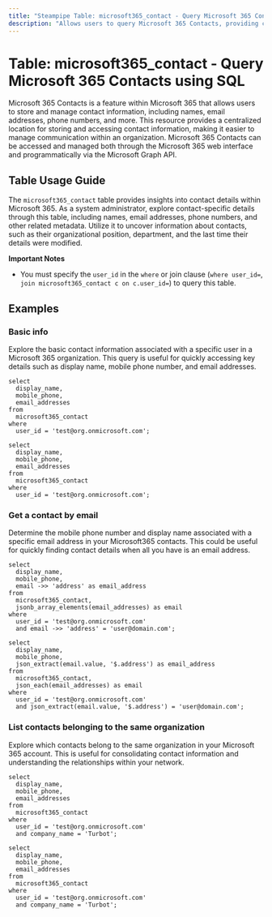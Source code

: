 ```yaml
---
title: "Steampipe Table: microsoft365_contact - Query Microsoft 365 Contacts using SQL"
description: "Allows users to query Microsoft 365 Contacts, providing comprehensive details about each contact present in the Microsoft 365 directory."
---
```


# Table: microsoft365_contact - Query Microsoft 365 Contacts using SQL

Microsoft 365 Contacts is a feature within Microsoft 365 that allows users to store and manage contact information, including names, email addresses, phone numbers, and more. This resource provides a centralized location for storing and accessing contact information, making it easier to manage communication within an organization. Microsoft 365 Contacts can be accessed and managed both through the Microsoft 365 web interface and programmatically via the Microsoft Graph API.

## Table Usage Guide

The `microsoft365_contact` table provides insights into contact details within Microsoft 365. As a system administrator, explore contact-specific details through this table, including names, email addresses, phone numbers, and other related metadata. Utilize it to uncover information about contacts, such as their organizational position, department, and the last time their details were modified.

**Important Notes**
- You must specify the `user_id` in the `where` or join clause (`where user_id=`, `join microsoft365_contact c on c.user_id=`) to query this table.

## Examples

### Basic info
Explore the basic contact information associated with a specific user in a Microsoft 365 organization. This query is useful for quickly accessing key details such as display name, mobile phone number, and email addresses.

```sql+postgres
select
  display_name,
  mobile_phone,
  email_addresses
from
  microsoft365_contact
where
  user_id = 'test@org.onmicrosoft.com';
```

```sql+sqlite
select
  display_name,
  mobile_phone,
  email_addresses
from
  microsoft365_contact
where
  user_id = 'test@org.onmicrosoft.com';
```

### Get a contact by email
Determine the mobile phone number and display name associated with a specific email address in your Microsoft365 contacts. This could be useful for quickly finding contact details when all you have is an email address.

```sql+postgres
select
  display_name,
  mobile_phone,
  email ->> 'address' as email_address
from
  microsoft365_contact,
  jsonb_array_elements(email_addresses) as email
where
  user_id = 'test@org.onmicrosoft.com'
  and email ->> 'address' = 'user@domain.com';
```

```sql+sqlite
select
  display_name,
  mobile_phone,
  json_extract(email.value, '$.address') as email_address
from
  microsoft365_contact,
  json_each(email_addresses) as email
where
  user_id = 'test@org.onmicrosoft.com'
  and json_extract(email.value, '$.address') = 'user@domain.com';
```

### List contacts belonging to the same organization
Explore which contacts belong to the same organization in your Microsoft 365 account. This is useful for consolidating contact information and understanding the relationships within your network.

```sql+postgres
select
  display_name,
  mobile_phone,
  email_addresses
from
  microsoft365_contact
where
  user_id = 'test@org.onmicrosoft.com'
  and company_name = 'Turbot';
```

```sql+sqlite
select
  display_name,
  mobile_phone,
  email_addresses
from
  microsoft365_contact
where
  user_id = 'test@org.onmicrosoft.com'
  and company_name = 'Turbot';
```